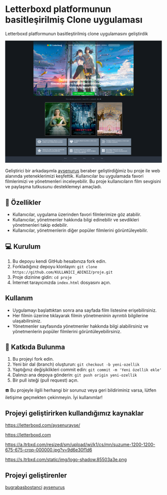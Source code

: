 # Letterboxd platformunun basitleşirilmiş Clone uygulaması

Letterboxd platformunun basitleştirilmiş clone uygulamasını geliştirdik

<img src="/assets/page-image.png"/>

Geliştirici bir arkadaşımla [aysenurus](https://github.com/aysenurus) beraber geliştirdiğimiz bu proje ile web alanında yeteneklerimizi keşfettik. Kullanıcılar bu uygulamada favori filmlerimizi ve yönetmenleri inceleyebilir. Bu proje kullanıcıların film sevgisini ve paylaşma tutkusunu desteklemeyi amaçladı.

## 🚀 Özellikler

- Kullanıcılar, uygulama üzerinden favori filmlerimize göz atabilir.
- Kullanıcılar, yönetmenler hakkında bilgi edinebilir ve sevdikleri yönetmenleri takip edebilir.
- Kullanıcılar, yönetmenlerin diğer popüler filmlerini görüntüleyebilir.

## 💻 Kurulum

1. Bu depoyu kendi GitHub hesabınıza fork edin.
2. Forkladığınız depoyu klonlayın: `git clone https://github.com/KULLANICI_ADINIZ/proje.git`
3. Proje dizinine gidin: `cd proje`
4. İnternet tarayıcınızda `index.html` dosyasını açın.

## Kullanım

- Uygulamayı başlattıktan sonra ana sayfada film listesine erişebilirsiniz.
- Her filmin üzerine tıklayarak filmin yönetmeninin ayrıntılı bilgilerine ulaşabilirsiniz.
- Yönetmenler sayfasında yönetmenler hakkında bilgi alabilirsiniz ve yönetmenlerin popüler filmlerini görüntüleyebilirsiniz.

## 🤝 Katkıda Bulunma

1. Bu projeyi fork edin.
2. Yeni bir dal (branch) oluşturun: `git checkout -b yeni-ozellik`
3. Yaptığınız değişiklikleri commit edin: `git commit -m 'Yeni özellik ekle'`
4. Dalınızı ana depoya gönderin: `git push origin yeni-ozellik`
5. Bir pull isteği (pull request) açın.

☎️ Bu projeyle ilgili herhangi bir sorunuz veya geri bildiriminiz varsa, lütfen iletişime geçmekten çekinmeyin. İyi kullanımlar!

## Projeyi geliştirirken kullandığımız kaynaklar

https://letterboxd.com/aysenurayse/

https://letterboxd.com

https://a.ltrbxd.com/resized/sm/upload/wi/k1/cs/mn/suzume-1200-1200-675-675-crop-000000.jpg?v=9d6e30f1d6

https://s.ltrbxd.com/static/img/logo-shadow.85503a3e.png

## Projeyi geliştirenler
[bugrabasbostanci](https://github.com/bugrabasbostanci)
[aysenurus](https://github.com/aysenurus)

